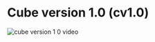 # Cube version 1.0 (cv1.0)
![cube version 1 0 video](https://github.com/user-attachments/assets/1ed7b8dd-a981-4b05-a06f-1cee2ecfccd8)
